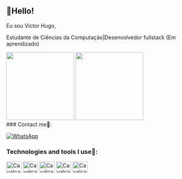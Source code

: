 ## 👋Hello!

Eu sou Victor Hugo,

Estudante de Ciências da Computação|Desenvolvedor fullstack (Em aprendizado)
<div>
<img height="180em" src="https://github-readme-stats.vercel.app/api?username=Cavalcant1DEV&show_icons=true&theme=tokyonight"/>
<img height="180em" src="https://github-readme-stats.vercel.app/api/top-langs/?username=Cavalcant1DEV&layout=compact&theme=tokyonight"/>
</div>
### Contact me📲:

[![WhatsApp](https://img.shields.io/badge/WhatsApp-25D366?style=for-the-badge&logo=whatsapp&logoColor=white)](https://api.whatsapp.com/send?phone=558197886767&text=)

### Technologies and tools I use🔨:
<div>
<img alt="Cavalcanti's image", width=40 height=30 src="https://cdn.jsdelivr.net/gh/devicons/devicon/icons/html5/html5-original.svg">
<img alt="Cavalcanti's image", width=40 height=30 src="https://cdn.jsdelivr.net/gh/devicons/devicon/icons/css3/css3-original.svg">
<img alt="Cavalcanti's image", width=40 height=30 src="https://cdn.jsdelivr.net/gh/devicons/devicon/icons/python/python-original.svg">
<img alt="Cavalcanti's image", width=40 height=30 src="https://cdn.jsdelivr.net/gh/devicons/devicon/icons/mysql/mysql-original.svg">
<img alt="Cavalcanti's image", width=40 height=30 src="https://cdn.jsdelivr.net/gh/devicons/devicon/icons/django/django-plain.svg">
<div>
